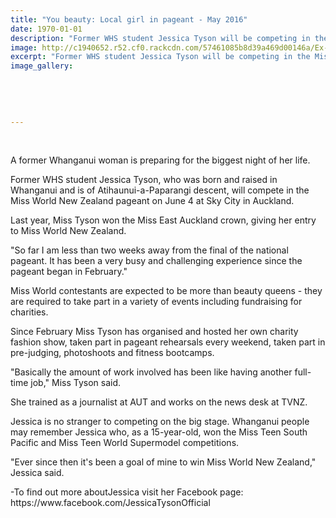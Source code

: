 ```yaml
---
title: "You beauty: Local girl in pageant - May 2016"
date: 1970-01-01
description: "Former WHS student Jessica Tyson will be competing in the Miss World New Zealand pageant on June 4 at Sky City in Auckland, Wanganui Chronicle article on 26/5/16..."
image: http://c1940652.r52.cf0.rackcdn.com/57461085b8d39a469d00146a/Ex-Jessica-Tyson-competing-in-Miss-World-NZ.-Chron-26.5.16.jpg
excerpt: "Former WHS student Jessica Tyson will be competing in the Miss World New Zealand pageant on June 4 at Sky City in Auckland, Wanganui Chronicle article on 26/5/16..."
image_gallery:
    
    
    
    
    
---
```


<p>&nbsp;</p>
<p>A former Whanganui woman is preparing for the biggest night of her life.</p>
<p>Former WHS student Jessica Tyson, who was born and raised in Whanganui and is of Atihaunui-a-Paparangi descent, will compete in the Miss World New Zealand pageant on June 4 at Sky City in Auckland.</p>
<p>Last year, Miss Tyson won the Miss East Auckland crown, giving her entry to Miss World New Zealand.</p>
<p>"So far I am less than two weeks away from the final of the national pageant. It has been a very busy and challenging experience since the pageant began in February."</p>
<p>Miss World contestants are expected to be more than beauty queens - they are required to take part in a variety of events including fundraising for charities.</p>
<p>Since February Miss Tyson has organised and hosted her own charity fashion show, taken part in pageant rehearsals every weekend, taken part in pre-judging, photoshoots and fitness bootcamps.</p>
<p>"Basically the amount of work involved has been like having another full-time job," Miss Tyson said.</p>
<p>She trained as a journalist at AUT and works on the news desk at TVNZ.</p>
<p>Jessica is no stranger to competing on the big stage. Whanganui people may remember Jessica who, as a 15-year-old, won the Miss Teen South Pacific and Miss Teen World Supermodel competitions.</p>
<p>"Ever since then it's been a goal of mine to win Miss World New Zealand," Jessica said.</p>
<p>-To find out more aboutJessica visit her Facebook page: https://www.facebook.com/JessicaTysonOfficial</p>

